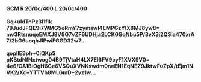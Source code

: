 #### GCM R 20/0c/400 L 20/0c/400
**Gq+uIdTnPz3l1flk**<br/>**79JudJFQE9i7WMG5oRmY7zymswl4EMPGzYIX8MJ8yw8=**<br/>**mv3RtsnuqeEMXJ8V8G7vZF6UDHja2LCK0GqNbu5P/8vX3j2QSIa470xrA7/2bG6uoqhJlPwiFGGD32w7...**<br/><br/>
**qopIIE9ph+0iQKpS**<br/>**pKBtdNfNxtwog04B9TjVtaH4LX7El6FV9cyF1XVX9V0=**<br/>**4e6/CA1BiOgH6Ge6VSQuXVNKswdm0neEN1EqNEZ9JktwFuZpX/tEjm1NVK2/Xc+YTTVh8MLGmD+2yz1w...**